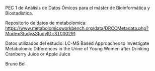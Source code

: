PEC 1 de Análisis de Datos Ómicos para el máster de Bioinformática y Biostadística.

Repositorio de datos de metabolomica: https://www.metabolomicsworkbench.org/data/DRCCMetadata.php?Mode=Study&StudyID=ST000291

Datos utilizados del estudio: LC-MS Based Approaches to Investigate Metabolomic Differences in the Urine of Young Women after Drinking Cranberry Juice or Apple Juice


Bruno Bel
